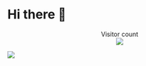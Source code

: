 # Hi there 👋

<p align="center"> 
  Visitor count<br>
  <img src="https://profile-counter.glitch.me/sizumita/count.svg" />
</p>

<img align="center" src="https://github-readme-stats.vercel.app/api?username=sizumita&show_icons=true&theme=tokyonight" />

<!--
**sizumita/sizumita** is a ✨ _special_ ✨ repository because its `README.md` (this file) appears on your GitHub profile.

Here are some ideas to get you started:

- 🔭 I’m currently working on ...
- 🌱 I’m currently learning ...
- 👯 I’m looking to collaborate on ...
- 🤔 I’m looking for help with ...
- 💬 Ask me about ...
- 📫 How to reach me: ...
- 😄 Pronouns: ...
- ⚡ Fun fact: ...
-->
